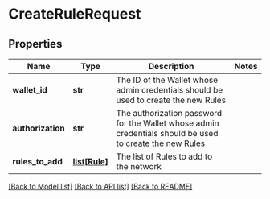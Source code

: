 # CreateRuleRequest

## Properties
Name | Type | Description | Notes
------------ | ------------- | ------------- | -------------
**wallet_id** | **str** | The ID of the Wallet whose admin credentials should be used to create the new Rules | 
**authorization** | **str** | The authorization password for the Wallet whose admin credentials should be used to create the new Rules | 
**rules_to_add** | [**list[Rule]**](Rule.md) | The list of Rules to add to the network | 

[[Back to Model list]](../README.md#documentation-for-models) [[Back to API list]](../README.md#documentation-for-api-endpoints) [[Back to README]](../README.md)


